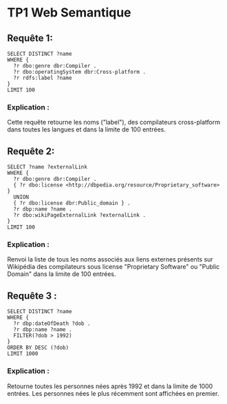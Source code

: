 # TP1 Web Semantique

## Requête 1:
```sparql
SELECT DISTINCT ?name
WHERE {
  ?r dbo:genre dbr:Compiler .
  ?r dbo:operatingSystem dbr:Cross-platform .
  ?r rdfs:label ?name
}
LIMIT 100
```

### Explication :
Cette requête retourne les noms ("label"), des compilateurs cross-platform dans toutes les langues et dans la limite de 100 entrées.

## Requête 2:
```sparql
SELECT ?name ?externalLink
WHERE {
  ?r dbo:genre dbr:Compiler .
  { ?r dbo:license <http://dbpedia.org/resource/Proprietary_software> }
  UNION
  { ?r dbo:license dbr:Public_domain } .
  ?r dbp:name ?name .
  ?r dbo:wikiPageExternalLink ?externalLink .
}
LIMIT 100
```
### Explication :
Renvoi la liste de tous les noms associés aux liens externes présents sur Wikipédia des compilateurs sous license "Proprietary Software" ou "Public Domain" dans la limite de 100 entrées.

## Requête 3 :
```sparql
SELECT DISTINCT ?name
WHERE {
  ?r dbp:dateOfDeath ?dob .
  ?r dbp:name ?name .
  FILTER(?dob > 1992)
}
ORDER BY DESC (?dob)
LIMIT 1000
```

### Explication :
Retourne toutes les personnes nées après 1992 et dans la limite de 1000 entrées. Les personnes nées le plus récemment sont affichées en premier.
